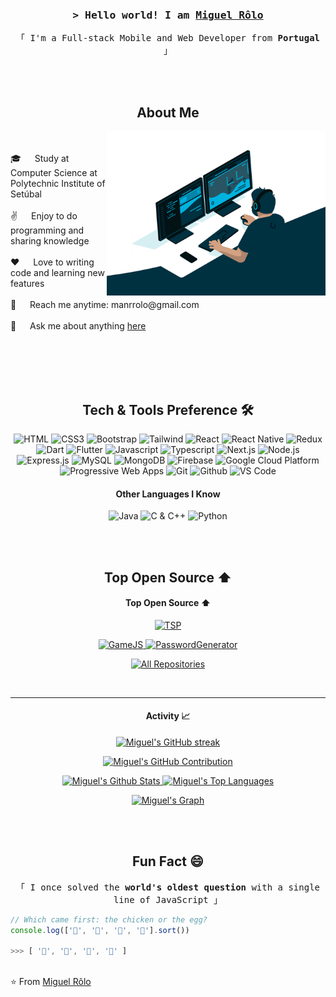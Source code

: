 <h3 align="center">
  <samp>&gt; Hello world! I am
    <b><a target="_blank" href="#">Miguel Rôlo</a></b>
  </samp>
</h3>

<p align="center"> 
  <samp>
    「 I'm a Full-stack Mobile and Web Developer from <b>Portugal</b> 」
  </samp>
</p>
<br/>
<br/>

<h2 align="center">About Me</h2>
<p>
 <img align="right" width="350" src="/assets/programmer.gif" alt="Coding gif" />
  <br/>
  <br/>
 🎓 &emsp; Study at Computer Science at Polytechnic Institute of Setúbal<br/><br/>
 ✌️ &emsp; Enjoy to do programming and sharing knowledge <br/><br/>
 ❤️ &emsp; Love to writing code and learning new features<br/><br/>
 📧 &emsp; Reach me anytime: manrrolo@gmail.com<br/><br/>
 💬 &emsp; Ask me about anything <a href='https://github.com/MiguelRolo/miguelrolo/issues'>here</a>
</p>
<br/>
<br/>
<br/>
<br/>

<h2 align="center">Tech & Tools Preference 🛠️</h2>
<div align='center'>

  ![HTML](https://img.shields.io/badge/HTML5-E34F26?style=for-the-badge&logo=html5&logoColor=white)
  ![CSS3](https://img.shields.io/badge/CSS3-1572B6?style=for-the-badge&logo=css3&logoColor=white)
  ![Bootstrap](https://img.shields.io/badge/Bootstrap-563D7C?style=for-the-badge&logo=bootstrap&logoColor=white)
  ![Tailwind](https://img.shields.io/badge/Tailwind_CSS-092749?style=for-the-badge&logo=tailwindcss&logoColor=06B6D4&labelColor=000000)
  ![React](https://img.shields.io/badge/-React-61DBFB?style=for-the-badge&labelColor=black&logo=react&logoColor=61DBFB)
  ![React Native](https://img.shields.io/badge/React_Native-20232A?style=for-the-badge&logo=react&logoColor=61DAFB)
  ![Redux](https://img.shields.io/badge/Redux-593D88?style=for-the-badge&logo=redux&logoColor=white)
  ![Dart](https://img.shields.io/badge/Dart-0175C2?style=for-the-badge&logo=dart&logoColor=white)
  ![Flutter](https://img.shields.io/badge/Flutter-02569B?style=for-the-badge&logo=flutter&logoColor=white)
  ![Javascript](https://img.shields.io/badge/Javascript-F0DB4F?style=for-the-badge&labelColor=black&logo=javascript&logoColor=F0DB4F)
  ![Typescript](https://img.shields.io/badge/Typescript-007acc?style=for-the-badge&labelColor=black&logo=typescript&logoColor=007acc)
  ![Next.js](https://img.shields.io/badge/next.js-000000?style=for-the-badge&logo=nextdotjs&logoColor=white)
  ![Node.js](https://img.shields.io/badge/Nodejs-3C873A?style=for-the-badge&labelColor=black&logo=node.js&logoColor=3C873A)
  ![Express.js](https://img.shields.io/badge/Express.js-000000?style=for-the-badge&logo=express&logoColor=white)
  ![MySQL](https://img.shields.io/badge/MySQL-F29111?style=for-the-badge&logo=mysql&logoColor=white)
  ![MongoDB](https://img.shields.io/badge/MongoDB-4EA94B?style=for-the-badge&logo=mongodb&logoColor=white)
  ![Firebase](https://img.shields.io/badge/Firebase-FFA611?style=for-the-badge&logo=firebase&logoColor=white)
  ![Google Cloud Platform](https://img.shields.io/badge/Google%20Cloud%20Platform-4285F4?style=for-the-badge&logo=google%20cloud&logoColor=white)
  ![Progressive Web Apps](https://img.shields.io/badge/Progressive%20Web%20Apps-5A0FC8?style=for-the-badge)
  ![Git](https://img.shields.io/badge/Git-F05032?style=for-the-badge&logo=git&logoColor=white)
  ![Github](https://img.shields.io/badge/Github-333?style=for-the-badge&logo=github&logoColor=white)
  ![VS Code](https://img.shields.io/badge/Visual_Studio-0078d7?style=for-the-badge&logo=visual%20studio&logoColor=white)
</div>

<h4 align='center'>Other Languages I Know</h4>
<div align='center'>

  ![Java](https://img.shields.io/badge/Java-F89820?style=for-the-badge)
  ![C & C++](https://img.shields.io/badge/C%20&%20C++-659ad2?style=for-the-badge&logo=c%2B%2B&logoColor=white)
  ![Python](https://img.shields.io/badge/Python-black?style=for-the-badge&logo=python&logoColor=white)
</div>
<br/>
<br/>

<h2 align="center">Top Open Source ⬆</h2>

<h4 align="center">Top Open Source ⬆</h4>
<!--<p align='center'><samp>Developing...</samp></p>-->
<p align='center'>
  <a href="https://github.com/MiguelRolo/TSP">
    <img
      src='https://github-readme-stats.vercel.app/api/pin/?username=MiguelRolo&repo=TSP&border_color=4463EB&bg_color=0C0C0C&title_color=C9D1D9&text_color=8B949E&icon_color=4463EB'
      alt='TSP'
    >
  </a>
</p>
<p align='center'>
  <a href="https://github.com/MiguelRolo/GamesJS">
    <img
      src='https://github-readme-stats.vercel.app/api/pin/?username=MiguelRolo&repo=GamesJS&border_color=4463EB&bg_color=0C0C0C&title_color=C9D1D9&text_color=8B949E&icon_color=4463EB'
      alt='GameJS'
    >
  </a>
  <a href="https://github.com/MiguelRolo/PasswordGenerator">
    <img
      src='https://github-readme-stats.vercel.app/api/pin/?username=MiguelRolo&repo=PasswordGenerator&border_color=4463EB&bg_color=0C0C0C&title_color=C9D1D9&text_color=8B949E&icon_color=4463EB'
      alt='PasswordGenerator'
    >
  </a>
</p>

<p align="center">
  <a href="https://github.com/MiguelRolo?tab=repositories" target="_seft">
    <img alt="All Repositories" title="All Repositories" src="https://img.shields.io/badge/-All%20Repos-4463EB?style=for-the-badge&logo=github&logoColor=white"/>
  </a>
</p>
<br>

<hr>

<h4 align="center">Activity 📈</h4>
<p align="center">
  <a href="https://github.com/MiguelRolo">
    <img src="https://github-readme-streak-stats.herokuapp.com?user=MiguelRolo&theme=dark&fire=4463EA&stroke=4463EA&ring=4463EA&currStreakNum=18A2FF&currStreakLabel=4463EA&border=4463EA" alt="Miguel's GitHub streak"/>
  </a>
</p>
<p align="center">
  <a href="https://github.com/MiguelRolo">
    <img src="http://github-profile-summary-cards.vercel.app/api/cards/profile-details?username=MiguelRolo&theme=transparent" alt="Miguel's GitHub Contribution"/>
  </a>
</p>

<p align='center'> 
    <a href="https://github.com/MiguelRolo">
      <img alt="Miguel's Github Stats" src="https://denvercoder1-github-readme-stats.vercel.app/api?username=MiguelRolo&show_icons=true&count_private=true&theme=react&border_color=4463EB&bg_color=0C0C0C&title_color=243484F&icon_color=4463EA" height="192px" width="49.5%"/>
    </a>
    <a href="https://github.com/MiguelRolo">
      <img alt="Miguel's Top Languages" src="https://denvercoder1-github-readme-stats.vercel.app/api/top-langs/?username=MiguelRolo&langs_count=8&layout=compact&theme=react&border_color=4463EB&bg_color=0C0C0C&title_color=243484F&icon_color=4463EA" height="192px" width="49.5%"/>
    </a>
  <br/>
</p>

<p align="center">
  <a href="https://github.com/MiguelRolo" target="_selft">
    <img alt="Miguel's Graph" title="Miguel's Graph" src="https://github-readme-activity-graph.vercel.app/graph?username=MiguelRolo&custom_title=Miguel%20Rôlo's%20GitHub%20Activity%20Graph&bg_color=0C0C0C&color=4463EB&line=4463EB&point=4463EB&area_color=FFFFFF&title_color=FFFFFF&area=true"/>
  </a>
</p>

<br/>
<br/>

<h2 align="center">Fun Fact 😄</h2>
<p align="center">
  <samp>
  「 I once solved the <b>world's oldest question</b> with a single line of JavaScript 」
  </samp>
</p>

```javascript
// Which came first: the chicken or the egg?
console.log(['🥚', '🐣', '🐥', '🐔'].sort())

>>> [ '🐔', '🐣', '🐥', '🥚' ]
```

<br>
⭐️ From <a href='https://github.com/MiguelRolo'>Miguel Rôlo</a>